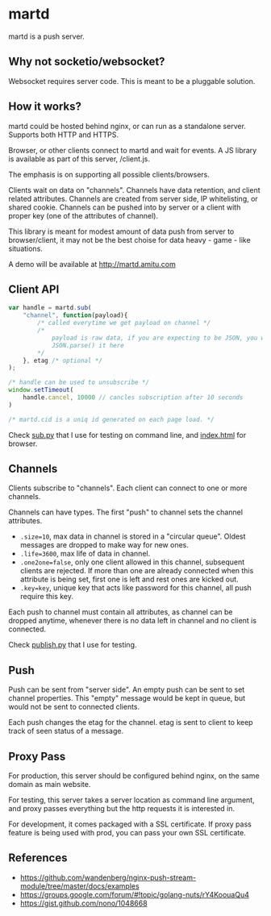 martd
=====


martd is a push server.






## Why not socketio/websocket?


Websocket requires server code. This is meant to be a pluggable solution.






## How it works?


martd could be hosted behind nginx, or can run as a standalone server.
Supports both HTTP and HTTPS.

Browser, or other clients connect to martd and wait for events. A JS library
is available as part of this server, /client.js.

The emphasis is on supporting all possible clients/browsers.

Clients wait on data on "channels". Channels have data retention, and client
related attributes. Channels are created from server side, IP whitelisting,
or shared cookie. Channels can be pushed into by server or a client with proper
key (one of the attributes of channel).

This library is meant for modest amount of data push from server to
browser/client, it may not be the best choise for data heavy - game - like
situations.

A demo will be available at http://martd.amitu.com






## Client API


```javascript
var handle = martd.sub(
	"channel", function(payload){
		/* called everytime we get payload on channel */
		/*
			payload is raw data, if you are expecting to be JSON, you will have
			JSON.parse() it here
		*/
	}, etag /* optional */
);

/* handle can be used to unsubscribe */
window.setTimeout(
	handle.cancel, 10000 // cancles subscription after 10 seconds
)

/* martd.cid is a uniq id generated on each page load. */
```

Check [sub.py](https://github.com/amitu/martd/blob/master/sub.py) that I use for
testing on command line, and
[index.html](https://github.com/amitu/martd/blob/master/index.html) for browser.






## Channels


Clients subscribe to "channels". Each client can connect to one or more
channels.

Channels can have types. The first "push" to channel sets the channel
attributes.

- `.size=10`, max data in channel is stored in a "circular queue". Oldest messages
         are dropped to make way for new ones.
- `.life=3600`, max life of data in channel.
- `.one2one=false`, only one client allowed in this channel, subsequent clients are
         rejected. If more than one are already connected when this attribute is
         being set, first one is left and rest ones are kicked out.
- `.key=key`, unique key that acts like password for this channel, all push require
         this key.

Each push to channel must contain all attributes, as channel can be dropped
anytime, whenever there is no data left in channel and no client is connected.

Check [publish.py](https://github.com/amitu/martd/blob/master/publish.py) that
I use for testing.





## Push


Push can be sent from "server side". An empty push can be sent to set channel
properties. This "empty" message would be kept in queue, but would not be sent
to connected clients.

Each push changes the etag for the channel. etag is sent to client to keep track
of seen status of a message.






## Proxy Pass


For production, this server should be configured behind nginx, on the same
domain as main website.

For testing, this server takes a server location as command line argument, and
proxy passes everything but the http requests it is interested in.

For development, it comes packaged with a SSL certificate. If proxy pass feature
is being used with prod, you can pass your own SSL certificate.


## References

- https://github.com/wandenberg/nginx-push-stream-module/tree/master/docs/examples
- https://groups.google.com/forum/#!topic/golang-nuts/rY4KoouaQu4
- https://gist.github.com/nono/1048668
